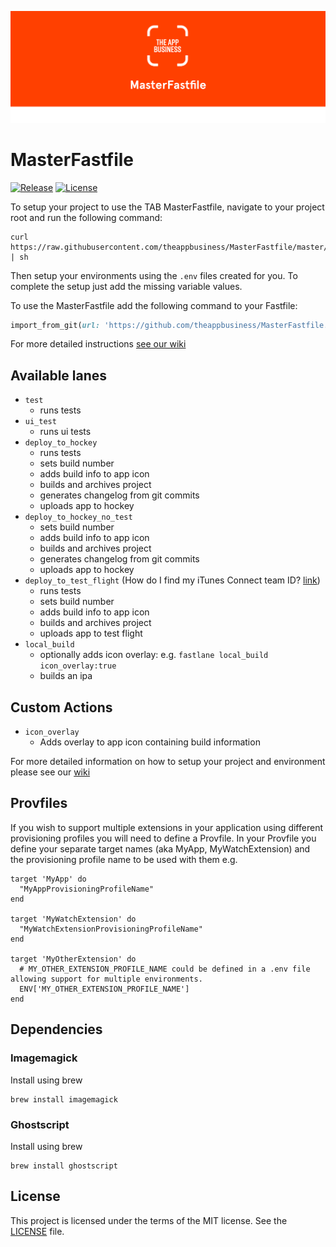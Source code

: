 ![The App Business](./MasterFastfile.png)

# MasterFastfile

[![Release](https://img.shields.io/badge/release-2.2.0-green.svg)](https://github.com/theappbusiness/MasterFastfile/releases/tag/2.2.0)
[![License](https://img.shields.io/badge/license-MIT-blue.svg?style=flat)](https://github.com/theappbusiness/MasterFastfile/blob/master/LICENSE)

To setup your project to use the TAB MasterFastfile, navigate to your project root and run the following command:

```shell
curl https://raw.githubusercontent.com/theappbusiness/MasterFastfile/master/setup.sh | sh
```

Then setup your environments using the `.env` files created for you. To complete the setup just add the missing variable values.

To use the MasterFastfile add the following command to your Fastfile:

```ruby
import_from_git(url: 'https://github.com/theappbusiness/MasterFastfile.git', branch: '2.2.0', path: 'Fastfile')
```
For more detailed instructions [see our wiki](https://github.com/theappbusiness/MasterFastfile/wiki)

## Available lanes

* `test`
  * runs tests
* `ui_test`
  * runs ui tests
* `deploy_to_hockey`
  * runs tests
  * sets build number
  * adds build info to app icon
  * builds and archives project
  * generates changelog from git commits
  * uploads app to hockey
* `deploy_to_hockey_no_test`
  * sets build number
  * adds build info to app icon
  * builds and archives project
  * generates changelog from git commits
  * uploads app to hockey
* `deploy_to_test_flight` (How do I find my iTunes Connect team ID? [link](https://github.com/fastlane/fastlane/issues/4301#issuecomment-253461017))
  * runs tests
  * sets build number
  * adds build info to app icon
  * builds and archives project
  * uploads app to test flight
* `local_build`
  * optionally adds icon overlay: e.g. `fastlane local_build icon_overlay:true`
  * builds an ipa

## Custom Actions

* `icon_overlay`
  * Adds overlay to app icon containing build information

For more detailed information on how to setup your project and environment please see our [wiki](https://github.com/theappbusiness/MasterFastfile/wiki)

## Provfiles

If you wish to support multiple extensions in your application using different provisioning profiles you will need to define a Provfile. In your Provfile you define your separate target names (aka MyApp, MyWatchExtension) and the provisioning profile name to be used with them e.g.

```
target 'MyApp' do
  "MyAppProvisioningProfileName"
end

target 'MyWatchExtension' do
  "MyWatchExtensionProvisioningProfileName"
end

target 'MyOtherExtension' do
  # MY_OTHER_EXTENSION_PROFILE_NAME could be defined in a .env file allowing support for multiple environments.
  ENV['MY_OTHER_EXTENSION_PROFILE_NAME']
end
```

## Dependencies

### Imagemagick
Install using brew
```shell
brew install imagemagick
```
### Ghostscript
Install using brew
```shell
brew install ghostscript
```

## License

This project is licensed under the terms of the MIT license. See the [LICENSE](LICENSE) file.

